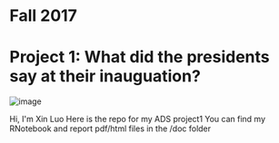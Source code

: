 # Fall 2017
# Project 1: What did the presidents say at their inauguation?

![image](figs/title.jpg)
  
Hi, I'm Xin Luo
Here is the repo for my ADS project1
You can find my RNotebook and report pdf/html files in the /doc folder